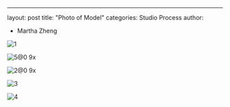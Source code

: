 ---
layout: post
title: "Photo of Model"
categories: Studio Process
author:
- Martha Zheng

![1](https://user-images.githubusercontent.com/90550813/146517099-6cb612ab-ad31-48ee-8392-ba06a12207ef.png)

![5@0 9x](https://user-images.githubusercontent.com/90550813/146517719-1c27d486-9f1a-4318-a467-feb11eae1f2f.png)

![2@0 9x](https://user-images.githubusercontent.com/90550813/146517516-83bd78e3-c879-4dab-bcf8-f8a32ed84e72.png)

![3](https://user-images.githubusercontent.com/90550813/146517551-7d9c6993-72c4-4515-bd31-a66016301ca3.png)

![4](https://user-images.githubusercontent.com/90550813/146517610-6a1fb73f-2f54-4f07-a0d3-171a63a8ca77.png)




